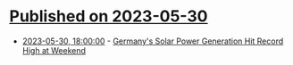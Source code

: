 # [Published on 2023-05-30](index.md)

* [2023-05-30, 18:00:00](https://news.slashdot.org/story/23/05/30/1712203/germanys-solar-power-generation-hit-record-high-at-weekend?utm_source=rss1.0mainlinkanon&utm_medium=feed) - [Germany's Solar Power Generation Hit Record High at Weekend](https://news.slashdot.org/story/23/05/30/1712203/germanys-solar-power-generation-hit-record-high-at-weekend?utm_source=rss1.0mainlinkanon&utm_medium=feed)

